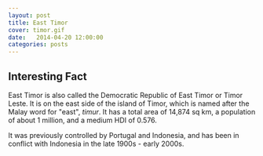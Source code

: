 ```yaml
---
layout: post
title: East Timor
cover: timor.gif
date:   2014-04-20 12:00:00
categories: posts
---
```


## Interesting Fact

East Timor is also called the Democratic Republic of East Timor or Timor Leste. It is on the east side of the island of Timor, which is named after the Malay word for "east", _timur_. It has a total area of 14,874 sq km, a population of about 1 million, and a medium HDI of 0.576. 

It was previously controlled by Portugal and Indonesia, and has been in conflict with Indonesia in the late 1900s - early 2000s.